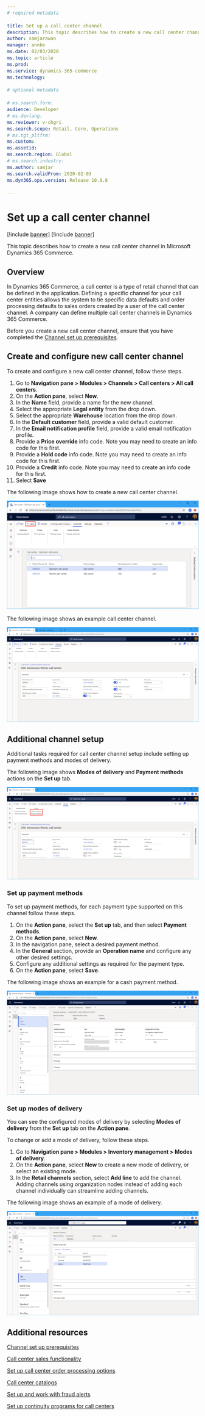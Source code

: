 ```yaml
---
# required metadata

title: Set up a call center channel
description: This topic describes how to create a new call center channel in Microsoft Dynamics 365 Commerce.
author: samjarawan
manager: annbe
ms.date: 02/03/2020
ms.topic: article
ms.prod: 
ms.service: dynamics-365-commerce
ms.technology: 

# optional metadata

# ms.search.form: 
audience: Developer
# ms.devlang: 
ms.reviewer: v-chgri
ms.search.scope: Retail, Core, Operations
# ms.tgt_pltfrm: 
ms.custom: 
ms.assetid: 
ms.search.region: Global
# ms.search.industry: 
ms.author: samjar
ms.search.validFrom: 2020-02-03
ms.dyn365.ops.version: Release 10.0.8

---
```

# Set up a call center channel

[!include [banner](../includes/preview-banner.md)]
[!include [banner](../includes/banner.md)]

This topic describes how to create a new call center channel in Microsoft Dynamics 365 Commerce.

## Overview

In Dynamics 365 Commerce, a call center is a type of retail channel that can be defined in the application. Defining a specific channel for your call center entities allows the system to tie specific data defaults and order processing defaults to sales orders created by a user of the call center channel. A company can define multiple call center channels in Dynamics 365 Commerce. 

Before you create a new call center channel, ensure that you have completed the [Channel set up prerequisites](channels-prerequisites.md).

## Create and configure new call center channel

To create and configure a new call center channel, follow these steps.

1. Go to **Navigation pane \> Modules \> Channels \> Call centers \> All call centers**.
1. On the **Action pane**, select **New**.
1. In the **Name** field, provide a name for the new channel.
1. Select the appropriate **Legal entity** from the drop down.
1. Select the appropriate **Warehouse** location from the drop down.
1. In the **Default customer** field, provide a valid default customer.
1. In the **Email notification profile** field, provide a valid email notification profile.
1. Provide a **Price override** info code.  Note you may need to create an info code for this first.
1. Provide a **Hold code** info code.  Note you may need to create an info code for this first.
1. Provide a **Credit** info code.  Note you may need to create an info code for this first.
1. Select **Save**

The following image shows how to create a new call center channel.

![New call center channel](media/channel-setup-callcenter-1.png)

The following image shows an example call center channel.

![Example call center channel](media/channel-setup-callcenter-2.png)

## Additional channel setup

Additional tasks required for call center channel setup include setting up payment methods and modes of delivery.

The following image shows **Modes of delivery** and **Payment methods** actions on the **Set up** tab.

![Additional call center channel setup actions](media/channel-setup-callcenter-3.png)

### Set up payment methods

To set up payment methods, for each payment type supported on this channel follow these steps.

1. On the **Action pane**, select the **Set up** tab, and then select **Payment methods**.
1. On the **Action pane**, select **New**.
1. In the navigation pane, select a desired payment method.
1. In the **General** section, provide an **Operation name** and configure any other desired settings.
1. Configure any additional settings as required for the payment type.
1. On the **Action pane**, select **Save**.

The following image shows an example for a cash payment method.

![Example payment methods](media/channel-setup-retail-5.png)

### Set up modes of delivery

You can see the configured modes of delivery by selecting **Modes of delivery** from the **Set up** tab on the **Action pane**.  

To change or add a mode of delivery, follow these steps.

1. Go to **Navigation pane \> Modules \> Inventory management \> Modes of delivery**.
1. On the **Action pane**, select **New** to create a new mode of delivery, or select an existing mode.
1. In the **Retail channels** section, select **Add line** to add the channel. Adding channels using organization nodes instead of adding each channel individually can streamline adding channels.

The following image shows an example of a mode of delivery.

![Set up modes of delivery](media/channel-setup-retail-7.png)

## Additional resources

[Channel set up prerequisites](channels-prerequisites.md)

[Call center sales functionality](../retail/call-center-functionality.md?toc=/dynamics365/commerce/toc.json)

[Set up call center order processing options](../retail/set-up-order-processing-options.md?toc=/dynamics365/commerce/toc.json)

[Call center catalogs](../retail/call-center-catalogs.md?toc=/dynamics365/commerce/toc.json)

[Set up and work with fraud alerts](../retail/set-up-fraud-alerts.md?toc=/dynamics365/commerce/toc.json)

[Set up continuity programs for call centers](../retail/set-up-continuity-program.md?toc=/dynamics365/commerce/toc.json)
